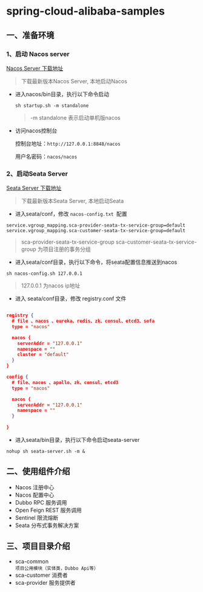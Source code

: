 # spring-cloud-alibaba-samples
## 一、准备环境
### 1、启动 Nacos server <br>
[Nacos Server 下载地址](https://github.com/alibaba/nacos/releases)
>下载最新版本Nacos Server, 本地启动Nacos

* 进入nacos/bin目录，执行以下命令启动

  ```sh startup.sh -m standalone``` 
  
  > -m standalone 表示启动单机版nacos
 
* 访问nacos控制台  

  控制台地址：`http://127.0.0.1:8848/nacos`
 
  用户名密码：`nacos/nacos`

### 2、启动Seata Server <br>
[Seata Server 下载地址](https://github.com/seata/seata/releases)
> 下载最新版本Seata Server, 本地启动Seata

* 进入seata/conf，修改 `nacos-config.txt `配置

```
service.vgroup_mapping.sca-provider-seata-tx-service-group=default
service.vgroup_mapping.sca-customer-seata-tx-service-group=default
```

> sca-provider-seata-tx-service-group 
> sca-customer-seata-tx-service-group 
> 为项目注册的事务分组

* 进入seata/conf目录，执行以下命令，将seata配置信息推送到nacos

`sh nacos-config.sh 127.0.0.1`

> 127.0.0.1 为nacos ip地址

* 进入 seata/conf目录，修改 registry.conf 文件

```json

registry {
  # file 、nacos 、eureka、redis、zk、consul、etcd3、sofa
  type = "nacos"

  nacos {
    serverAddr = "127.0.0.1"
    namespace = ""
    cluster = "default"
  }
}

config {
  # file、nacos 、apollo、zk、consul、etcd3
  type = "nacos"

  nacos {
    serverAddr = "127.0.0.1"
    namespace = ""
  }
 
}

```


* 进入seata/bin目录，执行以下命令启动seata-server

```nohup sh seata-server.sh -m & ```

## 二、使用组件介绍
* Nacos 注册中心
* Nacos 配置中心
* Dubbo RPC 服务调用
* Open Feign REST 服务调用
* Sentinel 限流熔断
* Seata 分布式事务解决方案
## 三、项目目录介绍
* sca-common <br>
`项目公用模块（实体类，Dubbo Api等）`
* sca-customer 消费者
* sca-provider 服务提供者

